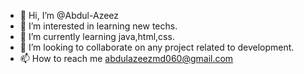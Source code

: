 - 👋 Hi, I’m @Abdul-Azeez
- 👀 I’m interested in learning new techs.
- 🌱 I’m currently learning java,html,css.
- 💞️ I’m looking to collaborate on any project related to development.
- 📫 How to reach me abdulazeezmd060@gmail.com

<!---
Abdul-Azeez060/Abdul-Azeez060 is a ✨ special ✨ repository because its `README.md` (this file) appears on your GitHub profile.
You can click the Preview link to take a look at your changes.
--->

